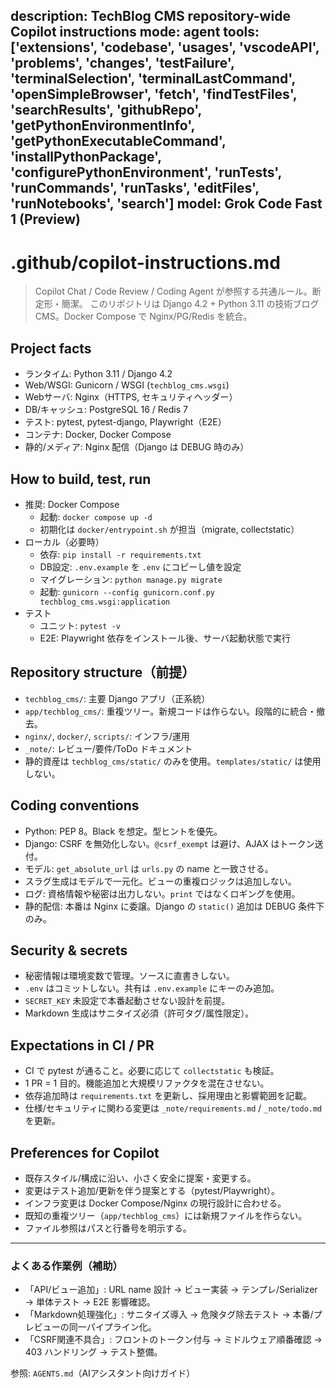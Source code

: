 description: TechBlog CMS repository-wide Copilot instructions
mode: agent
tools: ['extensions', 'codebase', 'usages', 'vscodeAPI', 'problems', 'changes', 'testFailure', 'terminalSelection', 'terminalLastCommand', 'openSimpleBrowser', 'fetch', 'findTestFiles', 'searchResults', 'githubRepo', 'getPythonEnvironmentInfo', 'getPythonExecutableCommand', 'installPythonPackage', 'configurePythonEnvironment', 'runTests', 'runCommands', 'runTasks', 'editFiles', 'runNotebooks', 'search']
model: Grok Code Fast 1 (Preview)
---
# .github/copilot-instructions.md

> Copilot Chat / Code Review / Coding Agent が参照する共通ルール。断定形・簡潔。
> このリポジトリは Django 4.2 + Python 3.11 の技術ブログ CMS。Docker Compose で Nginx/PG/Redis を統合。

## Project facts
- ランタイム: Python 3.11 / Django 4.2
- Web/WSGI: Gunicorn / WSGI (`techblog_cms.wsgi`)
- Webサーバ: Nginx（HTTPS, セキュリティヘッダー）
- DB/キャッシュ: PostgreSQL 16 / Redis 7
- テスト: pytest, pytest-django, Playwright（E2E）
- コンテナ: Docker, Docker Compose
- 静的/メディア: Nginx 配信（Django は DEBUG 時のみ）

## How to build, test, run
- 推奨: Docker Compose
  - 起動: `docker compose up -d`
  - 初期化は `docker/entrypoint.sh` が担当（migrate, collectstatic）
- ローカル（必要時）
  - 依存: `pip install -r requirements.txt`
  - DB設定: `.env.example` を `.env` にコピーし値を設定
  - マイグレーション: `python manage.py migrate`
  - 起動: `gunicorn --config gunicorn.conf.py techblog_cms.wsgi:application`
- テスト
  - ユニット: `pytest -v`
  - E2E: Playwright 依存をインストール後、サーバ起動状態で実行

## Repository structure（前提）
- `techblog_cms/`: 主要 Django アプリ（正系統）
- `app/techblog_cms/`: 重複ツリー。新規コードは作らない。段階的に統合・撤去。
- `nginx/`, `docker/`, `scripts/`: インフラ/運用
- `_note/`: レビュー/要件/ToDo ドキュメント
- 静的資産は `techblog_cms/static/` のみを使用。`templates/static/` は使用しない。

## Coding conventions
- Python: PEP 8。Black を想定。型ヒントを優先。
- Django: CSRF を無効化しない。`@csrf_exempt` は避け、AJAX はトークン送付。
- モデル: `get_absolute_url` は `urls.py` の name と一致させる。
- スラグ生成はモデルで一元化。ビューの重複ロジックは追加しない。
- ログ: 資格情報や秘密は出力しない。`print` ではなくロギングを使用。
- 静的配信: 本番は Nginx に委譲。Django の `static()` 追加は DEBUG 条件下のみ。

## Security & secrets
- 秘密情報は環境変数で管理。ソースに直書きしない。
- `.env` はコミットしない。共有は `.env.example` にキーのみ追加。
- `SECRET_KEY` 未設定で本番起動させない設計を前提。
- Markdown 生成はサニタイズ必須（許可タグ/属性限定）。

## Expectations in CI / PR
- CI で pytest が通ること。必要に応じて `collectstatic` も検証。
- 1 PR = 1 目的。機能追加と大規模リファクタを混在させない。
- 依存追加時は `requirements.txt` を更新し、採用理由と影響範囲を記載。
- 仕様/セキュリティに関わる変更は `_note/requirements.md` / `_note/todo.md` を更新。

## Preferences for Copilot
- 既存スタイル/構成に沿い、小さく安全に提案・変更する。
- 変更はテスト追加/更新を伴う提案とする（pytest/Playwright）。
- インフラ変更は Docker Compose/Nginx の現行設計に合わせる。
- 既知の重複ツリー（`app/techblog_cms`）には新規ファイルを作らない。
- ファイル参照はパスと行番号を明示する。

---

### よくある作業例（補助）
- 「API/ビュー追加」: URL name 設計 → ビュー実装 → テンプレ/Serializer → 単体テスト → E2E 影響確認。
- 「Markdown処理強化」: サニタイズ導入 → 危険タグ除去テスト → 本番/プレビューの同一パイプライン化。
- 「CSRF関連不具合」: フロントのトークン付与 → ミドルウェア順番確認 → 403 ハンドリング → テスト整備。

参照: `AGENTS.md`（AIアシスタント向けガイド）

